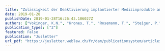 ```yaml
---
title: "Zulässigkeit der Deaktivierung implantierter Medizinprodukte am Lebensende? Eine staatsrechtliche, strafrechtliche, berufsrechtliche, medizinische und ethische Würdigung am Beispiel des Herzschrittmachers"
date: 2019-01-28
publishDate: 2019-01-28T16:26:43.106027Z
authors: ["Vokinger, K.N.", "Krones, T.", "Rosemann, T.", "Steiger, P."] 
publication_types: ["2"]
featured: False
publication: "Jusletter"
url_pdf: "https://jusletter.weblaw.ch/fr/dam/publicationsystem/articles/jusletter/2019/989/965/zulassigkeit-der-dea_7717a09126/Jusletter_zulassigkeit-der-dea_7717a09126_fr.pdf"
---
```

